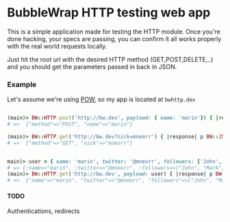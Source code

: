 # BubbleWrap HTTP testing web app

This is a simple application made for testing the HTTP module.
Once you're done hacking, your specs are passing, you can confirm it all works properly with the real world requests locally.

Just hit the root url with the desired HTTP method (GET,POST,DELETE,..) and you should get the parameters passed in back in JSON.

### Example
Let's assume we're using [POW](https://github.com/37signals/pow/), so my app is located at ``` bwhttp.dev ```

``` ruby

(main)> BW::HTTP.post('http://bw.dev', payload: { name: 'marin'}) { |response| p BW::JSON.parse(response.body) }
# =>  {"method"=>"POST", "name"=>"marin"}

(main)> BW::HTTP.get('http://bw.dev?nick=mneorr') { |response| p BW::JSON.parse(response.body) }
# =>  {"method"=>"GET", "nick"=>"mneorr"}


main)> user = { name: 'marin', twitter: '@mneorr', followers: ['John', 'Mark', 'Ive'] }
# => {:name=>"marin", :twitter=>"@mneorr", :followers=>["John", "Mark", "Ive"]}
(main)> BW::HTTP.get('http://bw.dev', payload: user) { |response| p BW::JSON.parse(response.body) }
# =>  {"name"=>"marin", "twitter"=>"@mneorr", "followers"=>["John", "Mark", "Ive"], "method"=>"GET"}

```


#### TODO

Authentications, redirects
